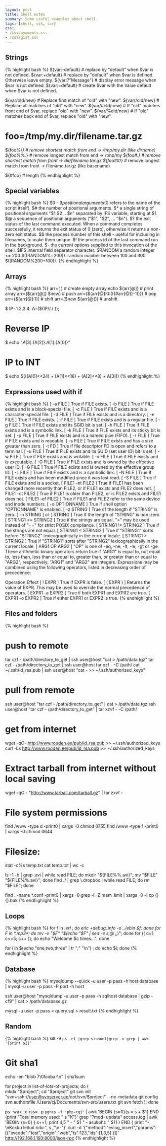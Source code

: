 ```yaml
---
layout: post
title: Shell notes
summary: Some useful examples about shell.
tags: [shell, ssh, tar]
css:
- /css/pygments.css
- /css/gist.css
---
```



Strings
-------

{% highlight bash %}
${var:-default}   # replace by "default" when $var is not defined.
${var:+default}   # replace by "default" when $var is defined. Otherwise leave empty.
${var:?"Message"} # display error message when $var is not defined. 
${var:=default}   # create $var with the Value default when $var is not defined.

${var/old/new}    # Replace first match of "old" with "new".
${var//old/new}   # Replace all matches of "old" with "new".
${var/#old/new}   # If "old" matches front end of $var, replace "old" with "new".
${var/%old/new}   # If "old" matches back end of $var, replace "old" with "new".

# foo=/tmp/my.dir/filename.tar.gz 

${foo%/*}   # remove shortest match from end -> /tmp/my.dir (like dirname)
${foo%%.*}  # remove longest match from end -> /tmp/my
${foo#*.}   # remove shortest match from front -> dir/filename.tar.gz
${foo##*/}  # remove longest match from front -> filename.tar.gz (like basename)

${#foo}     # length
{% endhighlight %}


Special variables
-----------------

{% highlight bash %}
$0 - $9   positional arguments ($0 refers to the name of the script itself).
$#        the number of positional arguments.
$*        a single string of positional arguments "$1 $2 .. $n" separated by IFS variable, starting at $1.
$@        a sequence of positional arguments ("$1", "$2", ... "$n").
$?        the exit status of the last command executed. When a command
          completes successfully, it returns the exit status
          of 0 (zero), otherwise it returns a non-zero exit
          status.
$$        the process number of this shell - useful for
          including in filenames, to make them unique.
$!        the process id of the last command run in
          the background.
$-        the current options supplied to this invocation
          of the shell.
$IFS      internal field separator character.
$RANDOM   a random integer <= 200 $((RANDOM%=200)). random number between 100 and 300 $((RANDOM%200+100)).
{% endhighlight %}


Arrays
------

{% highlight bash %}
arr=( )                             # create empty array
echo ${arr[@]}                      # print array
arr=(${arr[@]} $new)                # push
arr=(${arr[@]:0:$((${#arr[@]}-1))}) # pop
arr=(${arr[@]:1})                   # shift
arr=($new ${arr[@]})                # unshift

$ IP=1.2.3.4; A=(${IP//./ });
# Reverse IP
$ echo "${A[3]}.${A[2]}.${A[1]}.${A[0]}"
# IP to INT
$ echo $(((A[0]<<24) + (A[1]<<16) + (A[2]<<8) + A[3]))
{% endhighlight %}


Expressions used with if
------------------------

{% highlight bash %}
[ -a FILE ]	True if FILE exists.
[ -b FILE ]	True if FILE exists and is a block-special file.
[ -c FILE ]	True if FILE exists and is a character-special file.
[ -d FILE ]	True if FILE exists and is a directory.
[ -e FILE ]	True if FILE exists.
[ -f FILE ]	True if FILE exists and is a regular file.
[ -g FILE ]	True if FILE exists and its SGID bit is set.
[ -h FILE ]	True if FILE exists and is a symbolic link.
[ -k FILE ]	True if FILE exists and its sticky bit is set.
[ -p FILE ]	True if FILE exists and is a named pipe (FIFO).
[ -r FILE ]	True if FILE exists and is readable.
[ -s FILE ]	True if FILE exists and has a size greater than zero.
[ -t FD ]	True if file descriptor FD is open and refers to a terminal.
[ -u FILE ]	True if FILE exists and its SUID (set user ID) bit is set.
[ -w FILE ]	True if FILE exists and is writable.
[ -x FILE ]	True if FILE exists and is executable.
[ -O FILE ]	True if FILE exists and is owned by the effective user ID.
[ -G FILE ]	True if FILE exists and is owned by the effective group ID.
[ -L FILE ]	True if FILE exists and is a symbolic link.
[ -N FILE ]	True if FILE exists and has been modified since it was last read.
[ -S FILE ]	True if FILE exists and is a socket.
[ FILE1 -nt FILE2 ]	True if FILE1 has been changed more recently than FILE2, or if FILE1 exists and FILE2 does not.
[ FILE1 -ot FILE2 ]	True if FILE1 is older than FILE2, or is FILE2 exists and FILE1 does not.
[ FILE1 -ef FILE2 ]	True if FILE1 and FILE2 refer to the same device and inode numbers.
[ -o OPTIONNAME ]	True if shell option "OPTIONNAME" is enabled.
[ -z STRING ]	True of the length if "STRING" is zero.
[ -n STRING ] or [ STRING ]	True if the length of "STRING" is non-zero.
[ STRING1 == STRING2 ]	True if the strings are equal. "=" may be used instead of "==" for strict POSIX compliance.
[ STRING1 != STRING2 ]	True if the strings are not equal.
[ STRING1 < STRING2 ]	True if "STRING1" sorts before "STRING2" lexicographically in the current locale.
[ STRING1 > STRING2 ]	True if "STRING1" sorts after "STRING2" lexicographically in the current locale.
[ ARG1 OP ARG2 ]	"OP" is one of -eq, -ne, -lt, -le, -gt or -ge. These arithmetic binary operators return true if "ARG1" is equal to, not equal to, less than, less than or equal to, greater than, or greater than or equal to "ARG2", respectively. "ARG1" and "ARG2" are integers.
Expressions may be combined using the following operators, listed in decreasing order of precedence:

Operation	Effect
[ ! EXPR ]	True if EXPR is false.
[ ( EXPR ) ]	Returns the value of EXPR. This may be used to override the normal precedence of operators.
[ EXPR1 -a EXPR2 ]	True if both EXPR1 and EXPR2 are true.
[ EXPR1 -o EXPR2 ]	True if either EXPR1 or EXPR2 is true.
{% endhighlight %}

Files and folders
-----------------

{% highlight bash %}
# push to remote
tar czf - /path/directory_to_get | ssh user@host "cat > /path/data.tgz" 
tar czf - /path/directory_to_get | ssh user@host tar xzf - -C /path/
cat ~/.ssh/id_rsa.pub | ssh user@host "cat - >> ~/.ssh/authorized_keys"

# pull from remote
ssh user@host "tar czf - /path/directory_to_get" | cat > /path/data.tgz
ssh user@host "tar czf - /path/directory_to_get" | tar xzvf - -C /path/

# get from internet
wget -qO- http://www.rooden.ee/pub/id_rsa.pub >> ~/.ssh/authorized_keys
curl -Ls http://www.rooden.ee/pub/id_rsa.pub >> ~/.ssh/authorized_keys

# Extract tarball from internet without local saving
wget -qO - "http://www.tarball.com/tarball.gz" | tar zxvf -

# File system permissions
find /www -type d -print0 | xargs -0 chmod 0755
find /www -type f -print0 | xargs -0 chmod 0644

# Filesize:
stat -c%s temp.txt
cat temp.txt | wc -c


ls -1 -b | grep \.avi | while read FILE; do mkdir "${FILE%%.avi}"; mv "$FILE" "${FILE%%.avi}"; done
find ./ | grep \.dropbox | while read FILE; do rm "$FILE"; done

find . -name *.conf -print0 | xargs -0 grep -l -Z mem_limit | xargs -0 -i cp {} {}.bak
{% endhighlight %}


Loops
-----

{% highlight bash %}
for f in *.erl ; do erlc +debug_info -o ../ebin $f; done
for F in *.mp3*; do mv -v "$F" "$(echo "$F" | sed -e s,@.*,,)"; done
for (( c=1; c<=5; c++ )); do echo "Welcome $c times..."; done

for i in $(echo "one;two;three" | tr ";" "\n") ; do echo $i; done
{% endhighlight %}


Database
--------

{% highlight bash %}
mysqldump --quick -u user -p pass -h host database | mysql -u user -p pass -P port -h host

ssh user@host "mysqldump -u user -p pass -h sqlhost database | gzip -cf9" | cat > /path/database.gz

mysql -u user -p pass < query.sql > result.txt
{% endhighlight %}


Random
------

{% highlight bash %}
kill -9 `ps -ef |grep stunnel|grep -v grep | awk '{print $2}'`

# Git sha1
echo -en "blob 7\0foobar\n" | sha1sum


for project in list-of-lots-of-projects; do ( \
mkdir "$project"; cd "$project"
git svn init "svn+ssh://user@svnserver.ee/opt/svn/$project" --no-metadata
git config svn.authorsfile /Users/cj/Documents/svn-src/users.txt
git svn fetch ); done

ps -wax -o rss= -p `pgrep -f 'php-cgi'` | awk 'BEGIN {s=0}{s = s + $1} END {print "Total memory used: " s "K"}'
grep "?mod=update" access.log | awk 'BEGIN {s=0} { s+=1; print $4,$5 " - " $1 " - asukoht: " $11 } END { print "-\nKokku leitud ridu:", s ,"\n-"}'
curl -d '{"method":"evlog_insert","params":[{"evcode":"test","origin":"web","ts":123,"ids":[1,3,5] }]}' http://192.168.1.193:8000/json-rpc
{% endhighlight %}




